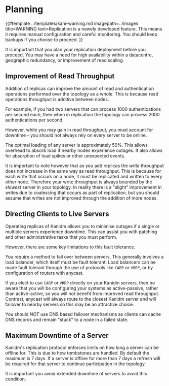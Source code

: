 # Planning

<!-- deno-fmt-ignore-start -->

{{#template ../templates/kani-warning.md
imagepath=../images
title=WARNING
text=Replication is a newely developed feature. This means it requires manual configuration and careful monitoring. You should keep backups if you choose to proceed.
}}

<!-- deno-fmt-ignore-end -->

It is important that you plan your replication deployment before you proceed. You may have a need
for high availability within a datacentre, geographic redundancy, or improvement of read scaling.

## Improvement of Read Throughput

Addition of replicas can improve the amount of read and authentication operations performed over the
topology as a whole. This is because read operations throughput is additive between nodes.

For example, if you had two servers that can process 1000 authentications per second each, then when
in replication the topology can process 2000 authentications per second.

However, while you may gain in read throughput, you must account for downtime - you should not
always rely on every server to be online.

The optimal loading of any server is approximately 50%. This allows overhead to absorb load if
nearby nodes experience outages. It also allows for absorption of load spikes or other unexpected
events.

It is important to note however that as you add replicas the _write_ throughput does not increase in
the same way as read throughput. This is because for each write that occurs on a node, it must be
replicated and written to every other node. Therefore your write throughput is always bounded by the
_slowest_ server in your topology. In reality there is a "slight" improvement in writes due to
coalescing that occurs as part of replication, but you should assume that writes are not improved
through the addition of more nodes.

## Directing Clients to Live Servers

Operating replicas of Kanidm allows you to minimise outages if a single or multiple servers
experience downtime. This can assist you with patching and other administrative tasks that you must
perform.

However, there are some key limitations to this fault tolerance.

You require a method to fail over between servers. This generally involves a load balancer, which
itself must be fault tolerant. Load balancers can be made fault tolerant through the use of
protocols like `CARP` or `VRRP`, or by configuration of routers with anycast.

If you elect to use `CARP` or `VRRP` directly on your Kanidm servers, then be aware that you will be
configuring your systems as active-passive, rather than active-active, so you will not benefit from
improved read throughput. Contrast, anycast will always route to the closest Kanidm server and will
failover to nearby servers so this may be an attractive choice.

You should _NOT_ use DNS based failover mechanisms as clients can cache DNS records and remain
"stuck" to a node in a failed state.

## Maximum Downtime of a Server

Kanidm's replication protocol enforces limits on how long a server can be offline for. This is due
to how tombstones are handled. By default the maximum is 7 days. If a server is offline for more
than 7 days a refresh will be required for that server to continue participation in the topology.

It is important you avoid extended downtime of servers to avoid this condition.
